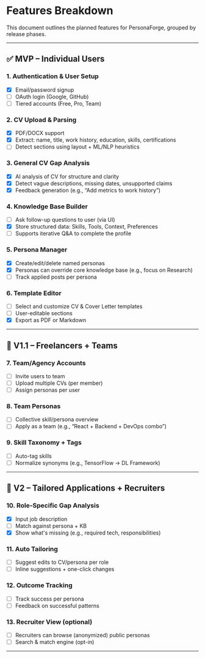 # Features Breakdown

This document outlines the planned features for PersonaForge, grouped by release phases.

---

## ✅ MVP – Individual Users

### 1. Authentication & User Setup
- [x] Email/password signup
- [ ] OAuth login (Google, GitHub)
- [ ] Tiered accounts (Free, Pro, Team)

### 2. CV Upload & Parsing
- [x] PDF/DOCX support
- [x] Extract: name, title, work history, education, skills, certifications
- [ ] Detect sections using layout + ML/NLP heuristics

### 3. General CV Gap Analysis
- [x] AI analysis of CV for structure and clarity
- [x] Detect vague descriptions, missing dates, unsupported claims
- [x] Feedback generation (e.g., “Add metrics to work history”)

### 4. Knowledge Base Builder
- [ ] Ask follow-up questions to user (via UI)
- [x] Store structured data: Skills, Tools, Context, Preferences
- [ ] Supports iterative Q&A to complete the profile

### 5. Persona Manager
- [x] Create/edit/delete named personas
- [x] Personas can override core knowledge base (e.g., focus on Research)
- [ ] Track applied posts per persona

### 6. Template Editor
- [ ] Select and customize CV & Cover Letter templates
- [ ] User-editable sections
- [x] Export as PDF or Markdown

---

## 🌱 V1.1 – Freelancers + Teams

### 7. Team/Agency Accounts
- [ ] Invite users to team
- [ ] Upload multiple CVs (per member)
- [ ] Assign personas per user

### 8. Team Personas
- [ ] Collective skill/persona overview
- [ ] Apply as a team (e.g., “React + Backend + DevOps combo”)

### 9. Skill Taxonomy + Tags
- [ ] Auto-tag skills
- [ ] Normalize synonyms (e.g., TensorFlow → DL Framework)

---

## 🚀 V2 – Tailored Applications + Recruiters

### 10. Role-Specific Gap Analysis
- [x] Input job description
- [ ] Match against persona + KB
- [x] Show what's missing (e.g., required tech, responsibilities)

### 11. Auto Tailoring
- [ ] Suggest edits to CV/persona per role
- [ ] Inline suggestions + one-click changes

### 12. Outcome Tracking
- [ ] Track success per persona
- [ ] Feedback on successful patterns

### 13. Recruiter View (optional)
- [ ] Recruiters can browse (anonymized) public personas
- [ ] Search & match engine (opt-in)

---

